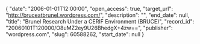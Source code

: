 {
  "date": "2006-01-01T12:00:00", 
  "open_access": true, 
  "target_url": "http://bruceatbrunel.wordpress.com/", 
  "description": "", 
  "end_date": null, 
  "title": "Brunel Research Under a CERIF Environment (BRUCE)", 
  "record_id": "20060101T120000/O8uMZ2ey9U26BhedgX+4zw==", 
  "publisher": "wordpress.com", 
  "slug": 60588262, 
  "start_date": null
}

